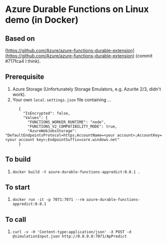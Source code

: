 # Azure Durable Functions on Linux demo (in Docker)

## Based on

[https://github.com/Azure/azure-functions-durable-extension](https://github.com/Azure/azure-functions-durable-extension) (commit #717fca4 I think).

## Prerequisite

 1. Azure Storage (Unfortunately Storage Emulators, e.g. Azurite 2/3, didn't work). 
 1. Your own `local.settings.json` file containing ...   

```
      {
        "IsEncrypted": false,
        "Values": {
          "FUNCTIONS_WORKER_RUNTIME": "node",
          "FUNCTIONS_V2_COMPATIBILITY_MODE": true,
          "AzureWebJobsStorage": "DefaultEndpointsProtocol=https;AccountName=<your account>;AccountKey=<your account key>;EndpointSuffix=core.windows.net"
      }
```

## To build

 1. `docker build -t azure-durable-functions-appredict:0.0.1 .`

## To start

 1. `docker run -it -p 7071:7071 --rm azure-durable-functions-appredict:0.0.1`

## To call

 1. `curl -v -H 'Content-type:application/json' -X POST -d @simulationInput.json http://0.0.0.0:7071/ApPredict`